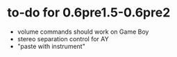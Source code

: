 # to-do for 0.6pre1.5-0.6pre2

- volume commands should work on Game Boy
- stereo separation control for AY
- "paste with instrument"